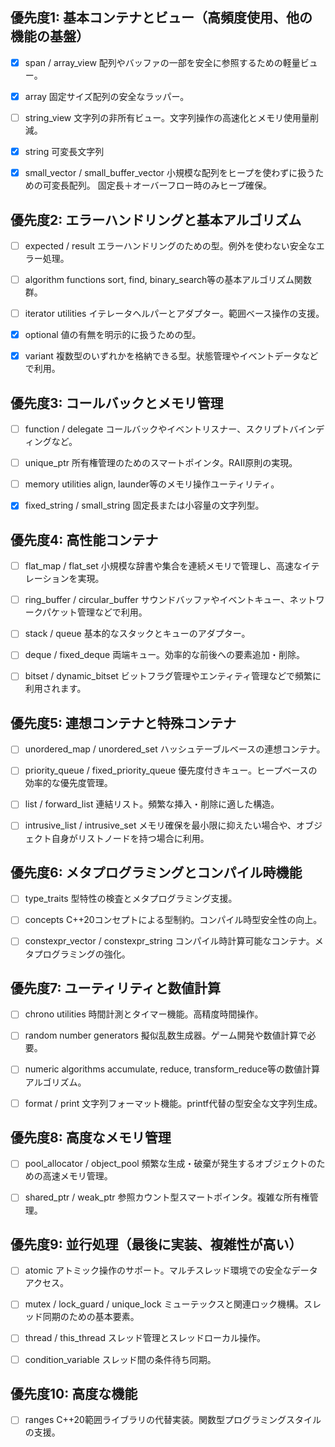 ﻿## 優先度1: 基本コンテナとビュー（高頻度使用、他の機能の基盤）

- [x] span / array_view
  配列やバッファの一部を安全に参照するための軽量ビュー。

- [x] array
  固定サイズ配列の安全なラッパー。

- [ ] string_view
  文字列の非所有ビュー。文字列操作の高速化とメモリ使用量削減。

- [x] string
  可変長文字列

- [x] small_vector / small_buffer_vector
  小規模な配列をヒープを使わずに扱うための可変長配列。
  固定長＋オーバーフロー時のみヒープ確保。

## 優先度2: エラーハンドリングと基本アルゴリズム

- [ ] expected / result
  エラーハンドリングのための型。例外を使わない安全なエラー処理。

- [ ] algorithm functions
  sort, find, binary_search等の基本アルゴリズム関数群。

- [ ] iterator utilities
  イテレータヘルパーとアダプター。範囲ベース操作の支援。

- [x] optional
  値の有無を明示的に扱うための型。

- [x] variant
  複数型のいずれかを格納できる型。状態管理やイベントデータなどで利用。

## 優先度3: コールバックとメモリ管理

- [ ] function / delegate
  コールバックやイベントリスナー、スクリプトバインディングなど。

- [ ] unique_ptr
  所有権管理のためのスマートポインタ。RAII原則の実現。

- [ ] memory utilities
  align, launder等のメモリ操作ユーティリティ。

- [x] fixed_string / small_string
  固定長または小容量の文字列型。

## 優先度4: 高性能コンテナ

- [ ] flat_map / flat_set
  小規模な辞書や集合を連続メモリで管理し、高速なイテレーションを実現。

- [ ] ring_buffer / circular_buffer
  サウンドバッファやイベントキュー、ネットワークパケット管理などで利用。

- [ ] stack / queue
  基本的なスタックとキューのアダプター。

- [ ] deque / fixed_deque
  両端キュー。効率的な前後への要素追加・削除。

- [ ] bitset / dynamic_bitset
  ビットフラグ管理やエンティティ管理などで頻繁に利用されます。

## 優先度5: 連想コンテナと特殊コンテナ

- [ ] unordered_map / unordered_set
  ハッシュテーブルベースの連想コンテナ。

- [ ] priority_queue / fixed_priority_queue
  優先度付きキュー。ヒープベースの効率的な優先度管理。

- [ ] list / forward_list
  連結リスト。頻繁な挿入・削除に適した構造。

- [ ] intrusive_list / intrusive_set
  メモリ確保を最小限に抑えたい場合や、オブジェクト自身がリストノードを持つ場合に利用。

## 優先度6: メタプログラミングとコンパイル時機能

- [ ] type_traits
  型特性の検査とメタプログラミング支援。

- [ ] concepts
  C++20コンセプトによる型制約。コンパイル時型安全性の向上。

- [ ] constexpr_vector / constexpr_string
  コンパイル時計算可能なコンテナ。メタプログラミングの強化。

## 優先度7: ユーティリティと数値計算

- [ ] chrono utilities
  時間計測とタイマー機能。高精度時間操作。

- [ ] random number generators
  擬似乱数生成器。ゲーム開発や数値計算で必要。

- [ ] numeric algorithms
  accumulate, reduce, transform_reduce等の数値計算アルゴリズム。

- [ ] format / print
  文字列フォーマット機能。printf代替の型安全な文字列生成。

## 優先度8: 高度なメモリ管理

- [ ] pool_allocator / object_pool
  頻繁な生成・破棄が発生するオブジェクトのための高速メモリ管理。

- [ ] shared_ptr / weak_ptr
  参照カウント型スマートポインタ。複雑な所有権管理。

## 優先度9: 並行処理（最後に実装、複雑性が高い）

- [ ] atomic
  アトミック操作のサポート。マルチスレッド環境での安全なデータアクセス。

- [ ] mutex / lock_guard / unique_lock
  ミューテックスと関連ロック機構。スレッド同期のための基本要素。

- [ ] thread / this_thread
  スレッド管理とスレッドローカル操作。

- [ ] condition_variable
  スレッド間の条件待ち同期。

## 優先度10: 高度な機能

- [ ] ranges
  C++20範囲ライブラリの代替実装。関数型プログラミングスタイルの支援。
